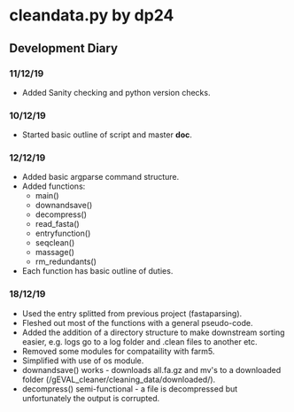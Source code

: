 # cleandata.py by dp24

## Development Diary

### 11/12/19
- Added Sanity checking and python version checks.

### 10/12/19
- Started basic outline of script and master __doc__.

### 12/12/19
- Added basic argparse command structure.
- Added functions:
	- main()
	- downandsave()
	- decompress()
	- read_fasta()
	- entryfunction()
	- seqclean()
	- massage()
	- rm_redundants()
- Each function has basic outline of duties.

### 18/12/19
- Used the entry splitted from previous project (fastaparsing).
- Fleshed out most of the functions with a general pseudo-code.
- Added the addition of a directory structure to make downstream sorting easier, e.g. logs go to a log folder and .clean files to another etc.
- Removed some modules for compataility with farm5.
- Simplified with use of os module.
- downandsave() works - downloads all.fa.gz and mv's to a downloaded folder (/gEVAL_cleaner/cleaning_data/downloaded/).
- decompress() semi-functional - a file is decompressed but unfortunately the output is corrupted.
